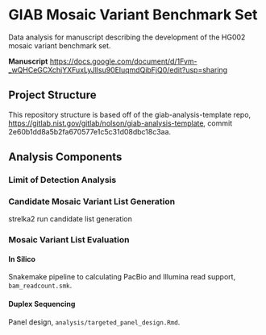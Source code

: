 <!--
Project Description
- Summary/ Objective
- Analysis dependencies
- Note for how to run analyses
- Analyis limitations
-->
# GIAB Mosaic Variant Benchmark Set
Data analysis for manuscript describing the 
development of the HG002 mosaic variant benchmark set.


__Manuscript__ https://docs.google.com/document/d/1Fvm-_wQHCeGCXchjYXFuxLyJllsu90EluqmdQibFjQ0/edit?usp=sharing

## Project Structure
This repository structure is based off of the giab-analysis-template repo,
https://gitlab.nist.gov/gitlab/nolson/giab-analysis-template,
 commit 2e60b1dd8a5b2fa670577e1c5c31d08dbc18c3aa. 


## Analysis Components

### Limit of Detection Analysis

### Candidate Mosaic Variant List Generation
strelka2 run
candidate list generation

### Mosaic Variant List Evaluation

#### In Silico
Snakemake pipeline to calculating PacBio and Illumina read support, `bam_readcount.smk`.

#### Duplex Sequencing
Panel design, `analysis/targeted_panel_design.Rmd`.


